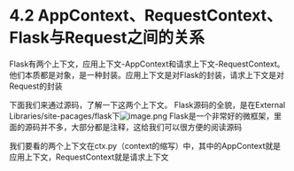 # 4.2 AppContext、RequestContext、Flask与Request之间的关系

Flask有两个上下文，应用上下文-AppContext和请求上下文-RequestContext。他们本质都是对象，是一种封装。应用上下文是对Flask的封装，请求上下文是对Request的封装

下面我们来通过源码，了解一下这两个上下文。
Flask源码的全貌，是在External Libraries/site-pacages/flask下![image.png](https://upload-images.jianshu.io/upload_images/7220971-a5d3da76a5ee10e1.png?imageMogr2/auto-orient/strip%7CimageView2/2/w/1240)
Flask是一个非常好的微框架，里面的源码并不多，大部分都是注释，这给我们可以很方便的阅读源码


我们要看的两个上下文在ctx.py（context的缩写）中，其中的AppContext就是应用上下文，RequestContext就是请求上下文

